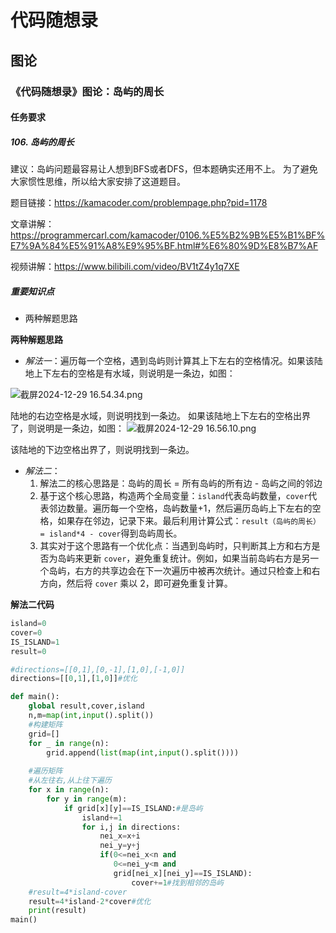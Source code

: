 # 代码随想录
## 图论
### 《代码随想录》图论：岛屿的周长
#### 任务要求
##### 106. 岛屿的周长

建议：岛屿问题最容易让人想到BFS或者DFS，但本题确实还用不上。
为了避免大家惯性思维，所以给大家安排了这道题目。

题目链接：https://kamacoder.com/problempage.php?pid=1178

文章讲解：https://programmercarl.com/kamacoder/0106.%E5%B2%9B%E5%B1%BF%E7%9A%84%E5%91%A8%E9%95%BF.html#%E6%80%9D%E8%B7%AF

视频讲解：https://www.bilibili.com/video/BV1tZ4y1q7XE
##### 重要知识点
-  两种解题思路

**两种解题思路**
- *解法一*：遍历每一个空格，遇到岛屿则计算其上下左右的空格情况。如果该陆地上下左右的空格是有水域，则说明是一条边，如图：

![截屏2024-12-29 16.54.34.png](http://cdn.kamacoder.com/67717ecda47ab-phpXD0wQO.png) 

陆地的右边空格是水域，则说明找到一条边。
如果该陆地上下左右的空格出界了，则说明是一条边，如图：
![截屏2024-12-29 16.56.10.png](http://cdn.kamacoder.com/67717f2d9e700-phpdABVcO.png) 

该陆地的下边空格出界了，则说明找到一条边。

- *解法二*：
	1. 解法二的核心思路是：岛屿的周长  = 所有岛屿的所有边 - 岛屿之间的邻边
	2. 基于这个核心思路，构造两个全局变量：`island`代表岛屿数量，`cover`代表邻边数量。遍历每一个空格，岛屿数量+1，然后遍历岛屿上下左右的空格，如果存在邻边，记录下来。最后利用计算公式：`result（岛屿的周长） = island*4 - cover`得到岛屿周长。
	3. 其实对于这个思路有一个优化点：当遇到岛屿时，只判断其上方和右方是否为岛屿来更新 `cover`，避免重复统计。例如，如果当前岛屿右方是另一个岛屿，右方的共享边会在下一次遍历中被再次统计。通过只检查上和右方向，然后将 `cover` 乘以 2，即可避免重复计算。

**解法二代码**
```Python 
island=0
cover=0
IS_ISLAND=1
result=0

#directions=[[0,1],[0,-1],[1,0],[-1,0]]
directions=[[0,1],[1,0]]#优化

def main():
    global result,cover,island
    n,m=map(int,input().split())
    #构建矩阵
    grid=[]
    for _ in range(n):
        grid.append(list(map(int,input().split())))
		
    #遍历矩阵
    #从左往右,从上往下遍历
    for x in range(n):
        for y in range(m):
            if grid[x][y]==IS_ISLAND:#是岛屿
                island+=1
                for i,j in directions:
                    nei_x=x+i
                    nei_y=y+j
                    if(0<=nei_x<n and 
                       0<=nei_y<m and 
                       grid[nei_x][nei_y]==IS_ISLAND):
                           cover+=1#找到相邻的岛屿
    #result=4*island-cover
    result=4*island-2*cover#优化
    print(result)
main()
```

